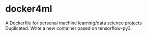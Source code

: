 # docker4ml
A Dockerfile for personal machine learning/data science projects
Duplicated. Write a new container based on tensorflow-py3.

